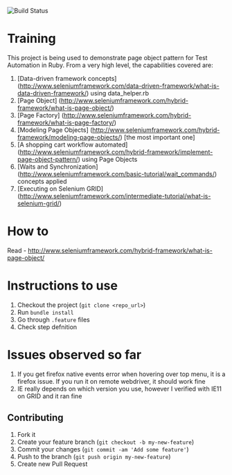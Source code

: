 ![Build Status](https://travis-ci.org/machzqcq/page-object_framework.svg?branch=master)



Training
========

This project is being used to demonstrate page object pattern for Test Automation in Ruby. From a very high level, the capabilities covered are:   

1. [Data-driven framework concepts] (http://www.seleniumframework.com/data-driven-framework/what-is-data-driven-framework/) using data_helper.rb  
2. [Page Object] (http://www.seleniumframework.com/hybrid-framework/what-is-page-object/)  
3. [Page Factory] (http://www.seleniumframework.com/hybrid-framework/what-is-page-factory/)  
4. [Modeling Page Objects] (http://www.seleniumframework.com/hybrid-framework/modeling-page-objects/) [the most important one]  
5. [A shopping cart workflow automated] (http://www.seleniumframework.com/hybrid-framework/implement-page-object-pattern/) using Page Objects  
6. [Waits and Synchronization] (http://www.seleniumframework.com/basic-tutorial/wait_commands/) concepts applied
7. [Executing on Selenium GRID] (http://www.seleniumframework.com/intermediate-tutorial/what-is-selenium-grid/)

How to
=======
Read - http://www.seleniumframework.com/hybrid-framework/what-is-page-object/  


Instructions to use
=====================

1. Checkout the project (`git clone <repo_url>`)
2. Run `bundle install`
3. Go through `.feature` files
4. Check step defnition  

Issues observed so far
=========================

1. If you get firefox native events error when hovering over top menu, it is a firefox issue. If you run it on remote webdriver, it should work fine  
2. IE really depends on which version you use, however I verified with IE11 on GRID and it ran fine


## Contributing

1. Fork it
2. Create your feature branch (`git checkout -b my-new-feature`)
3. Commit your changes (`git commit -am 'Add some feature'`)
4. Push to the branch (`git push origin my-new-feature`)
5. Create new Pull Request

